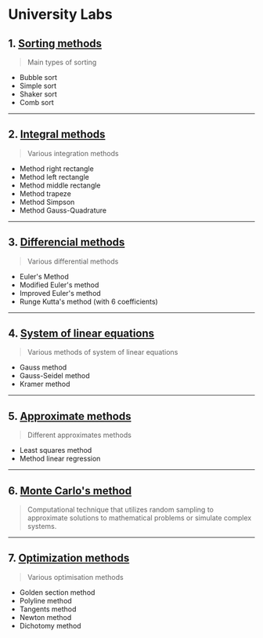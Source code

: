# University Labs

## 1. [Sorting methods](Lab1)

> Main types of sorting

- Bubble sort
- Simple sort
- Shaker sort
- Comb sort

---

## 2. [Integral methods](Lab2)

> Various integration methods

- Method right rectangle
- Method left rectangle
- Method middle rectangle
- Method trapeze
- Method Simpson
- Method Gauss-Quadrature

---

## 3. [Differencial methods](Lab3)

> Various differential methods

- Euler's Method 
- Modified Euler's method 
- Improved Euler's method
- Runge Kutta's method (with 6 coefficients)

---

## 4. [System of linear equations](Lab4)

> Various methods of system of linear equations

- Gauss method
- Gauss-Seidel method
- Kramer method

---

## 5. [Approximate methods](Lab5)

> Different approximates methods

- Least squares method
- Method linear regression 
---

## 6. [Monte Carlo's method](Lab6)

> Computational technique that utilizes random sampling to approximate solutions to mathematical problems or simulate complex systems.

---

## 7. [Optimization methods](Lab7)

> Various optimisation methods

- Golden section method
- Polyline method
- Tangents method 
- Newton method
- Dichotomy method